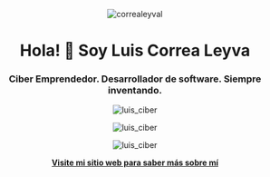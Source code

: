 <p align="center"> <img src="https://cr-ss-service.azurewebsites.net/api/ScreenShot?widget=summary&username=correaleyval" alt="correaleyval" /> </p>

<h1 align="center">Hola! 👋 Soy Luis Correa Leyva</h1>

<h3 align="center">Ciber Emprendedor. Desarrollador de software. Siempre inventando.
</h3>

<p align="center"> <img src="https://github-readme-stats.vercel.app/api?username=correaleyval&count_private=true&show_icons=true" alt="luis_ciber" /></p>
<p align="center"> 
  <img src="https://github-profile-trophy.vercel.app/?username=correaleyval&column=3" alt="luis_ciber" />
</p>
<p align="center">
  <img src="https://github-readme-stats.vercel.app/api/top-langs/?username=correaleyval&hide=html,css&layout=compact&langs_count=8" alt="luis_ciber" /> 
</p>

<p align="center"> <a href="https://correaleyval.github.io" target="blank"> <strong> Visite mi sitio web para saber más sobre mí </strong> </a> </p>
